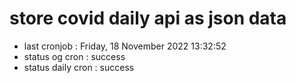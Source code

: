 # store covid daily api as json data

- last cronjob : Friday, 18 November 2022 13:32:52
- status og cron : success
- status daily cron : success
      
      